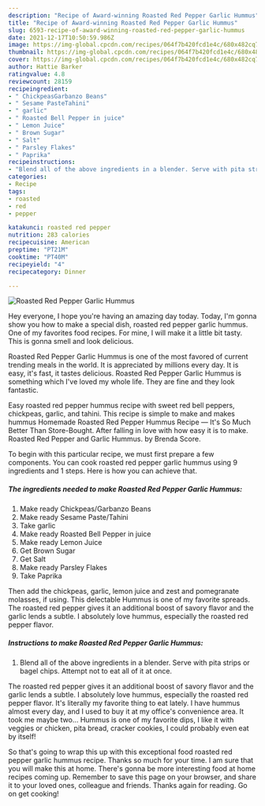 ```yaml
---
description: "Recipe of Award-winning Roasted Red Pepper Garlic Hummus"
title: "Recipe of Award-winning Roasted Red Pepper Garlic Hummus"
slug: 6593-recipe-of-award-winning-roasted-red-pepper-garlic-hummus
date: 2021-12-17T10:50:59.986Z
image: https://img-global.cpcdn.com/recipes/064f7b420fcd1e4c/680x482cq70/roasted-red-pepper-garlic-hummus-recipe-main-photo.jpg
thumbnail: https://img-global.cpcdn.com/recipes/064f7b420fcd1e4c/680x482cq70/roasted-red-pepper-garlic-hummus-recipe-main-photo.jpg
cover: https://img-global.cpcdn.com/recipes/064f7b420fcd1e4c/680x482cq70/roasted-red-pepper-garlic-hummus-recipe-main-photo.jpg
author: Hattie Barker
ratingvalue: 4.8
reviewcount: 28159
recipeingredient:
- " ChickpeasGarbanzo Beans"
- " Sesame PasteTahini"
- " garlic"
- " Roasted Bell Pepper in juice"
- " Lemon Juice"
- " Brown Sugar"
- " Salt"
- " Parsley Flakes"
- " Paprika"
recipeinstructions:
- "Blend all of the above ingredients in a blender. Serve with pita strips or bagel chips. Attempt not to eat all of it at once."
categories:
- Recipe
tags:
- roasted
- red
- pepper

katakunci: roasted red pepper 
nutrition: 283 calories
recipecuisine: American
preptime: "PT21M"
cooktime: "PT40M"
recipeyield: "4"
recipecategory: Dinner

---
```



![Roasted Red Pepper Garlic Hummus](https://img-global.cpcdn.com/recipes/064f7b420fcd1e4c/680x482cq70/roasted-red-pepper-garlic-hummus-recipe-main-photo.jpg)

Hey everyone, I hope you're having an amazing day today. Today, I'm gonna show you how to make a special dish, roasted red pepper garlic hummus. One of my favorites food recipes. For mine, I will make it a little bit tasty. This is gonna smell and look delicious.

Roasted Red Pepper Garlic Hummus is one of the most favored of current trending meals in the world. It is appreciated by millions every day. It is easy, it's fast, it tastes delicious. Roasted Red Pepper Garlic Hummus is something which I've loved my whole life. They are fine and they look fantastic.

Easy roasted red pepper hummus recipe with sweet red bell peppers, chickpeas, garlic, and tahini. This recipe is simple to make and makes hummus Homemade Roasted Red Pepper Hummus Recipe — It&#39;s So Much Better Than Store-Bought. After falling in love with how easy it is to make. Roasted Red Pepper and Garlic Hummus. by Brenda Score.


To begin with this particular recipe, we must first prepare a few components. You can cook roasted red pepper garlic hummus using 9 ingredients and 1 steps. Here is how you can achieve that.

<!--inarticleads1-->

##### The ingredients needed to make Roasted Red Pepper Garlic Hummus:

1. Make ready  Chickpeas/Garbanzo Beans
1. Make ready  Sesame Paste/Tahini
1. Take  garlic
1. Make ready  Roasted Bell Pepper in juice
1. Make ready  Lemon Juice
1. Get  Brown Sugar
1. Get  Salt
1. Make ready  Parsley Flakes
1. Take  Paprika


Then add the chickpeas, garlic, lemon juice and zest and pomegranate molasses, if using. This delectable Hummus is one of my favorite spreads. The roasted red pepper gives it an additional boost of savory flavor and the garlic lends a subtle. I absolutely love hummus, especially the roasted red pepper flavor. 

<!--inarticleads2-->

##### Instructions to make Roasted Red Pepper Garlic Hummus:

1. Blend all of the above ingredients in a blender. Serve with pita strips or bagel chips. Attempt not to eat all of it at once.


The roasted red pepper gives it an additional boost of savory flavor and the garlic lends a subtle. I absolutely love hummus, especially the roasted red pepper flavor. It&#39;s literally my favorite thing to eat lately. I have hummus almost every day, and I used to buy it at my office&#39;s convenience area. It took me maybe two… Hummus is one of my favorite dips, I like it with veggies or chicken, pita bread, cracker cookies, I could probably even eat by itself! 

So that's going to wrap this up with this exceptional food roasted red pepper garlic hummus recipe. Thanks so much for your time. I am sure that you will make this at home. There's gonna be more interesting food at home recipes coming up. Remember to save this page on your browser, and share it to your loved ones, colleague and friends. Thanks again for reading. Go on get cooking!
